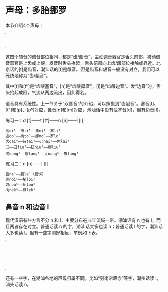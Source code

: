 # 声母：多胎挪罗

本节介绍4个声母：

<table style="width:1px; white-space:nowrap; text-align:center;">
  <tr>
    <td><span style="font-size:2em;">d</span> [t] 多</td>
    <td><span style="font-size:2em;">t</span> [tʰ] 胎</td>
    <td><span style="font-size:2em;">n</span> [n] 挪</td>
    <td><span style="font-size:2em;">l</span> [l] 罗</td>
  </tr>
</table>

这四个辅音的调音部位相同，都是“齿/龈音”，主动调音器官是舌头前部，被动调音器官是上齿或上龈，发音时舌头抬起，舌头前部向上齿/龈部位接触或靠近。北京话的[t]是齿音，潮汕话的[t]是龈音。但是齿音和龈音一般没有对立，我们可以笼统地称为“齿/龈音”。

其中[t]和[tʰ]是“齿龈塞音”，[n]是“齿龈鼻音”，[l]是“齿龈边音”。发“边音”时，舌头抬起成阻，气流从两边流出，因此得名。

语音具有系统性。上一节关于“双唇音”的介绍，可以照搬到“齿龈音”。塞音[t]、[tʰ]和[p]、[pʰ]对应，鼻音[n]和[m]对应，潮汕话中没有浊塞音[d]，但有边音[l]。

练习一：d [t]——t [tʰ]——n [n]——l [l]

```
池di⁵——持ti⁵——年ni⁵——离li⁵
逃do⁵——桃to⁵——娜no⁵——罗lo⁵
大dai⁶——待tai⁶——乃nai⁶——内lai⁶
⬜——丑tiu²——钮niu²——柳liu²
同dang⁵——唐tang⁵——人nang⁵——狼lang⁵
```

练习二：n [n]——l [l]

```
篮na⁵——𦛨la⁵（𦛨饼）
莲noi⁵——犁loi⁵
奴nou⁵——炉lou⁵
肉nek⁸——绿lek⁸
```

## 鼻音 n 和边音 l
现代汉语有些方言不分 n 和 l，主要分布在长江流域一带。潮汕话有 n 也有 l，而且两者存在对立。普通话读 n 的字，潮汕话大多也读 n；普通话读 l 的字，潮汕话大多也读 l。但有一些字刚好相反，举例如下表。

<table style="width:1px; white-space:nowrap; text-align:center;">
  <tr>
    <td></td>
    <td>潮汕话 n</td>
    <td>潮汕话 l</td>
  </tr>
  <tr>
    <td>普通话 n</td>
    <td>年纳努娘女</td>
    <td>能宁内难农</td>
  </tr>
  <tr>
    <td>普通话 l</td>
    <td>冷莲领梁篮</td>
    <td>来柳里立拉</td>
  </tr>
</table>

还有一些字，在潮汕各地的声母归属不同。比如“男南帘廉念”等字，潮州话读 l，汕头话读 n。
